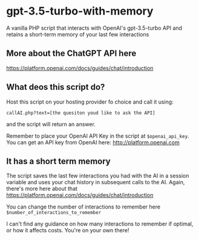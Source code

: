 # gpt-3.5-turbo-with-memory
A vanilla PHP script that interacts with OpenAI's gpt-3.5-turbo API and retains a short-term memory of your last few interactions

## More about the ChatGPT API here
https://platform.openai.com/docs/guides/chat/introduction

## What deos this script do?
Host this script on your hosting provider fo choice and call it using:

```callAI.php?text=[the quesiton youd like to ask the API]```

and the script will return an answer.

Remember to place your OpenAI API Key in the script at ```$openai_api_key```. You can get an API key from OpenAI here: http://platform.openai.com

## It has a short term memory
The script saves the last few interactions you had with the AI in a session variable and uses your chat history in subsequent calls to the AI. Again, there's more here about that https://platform.openai.com/docs/guides/chat/introduction 

You can change the number of interactions to remember here ```$number_of_interactions_to_remember```

I can't find any guidance on how many interactions to remember if optimal, or how it affects costs. You're on your own there!


